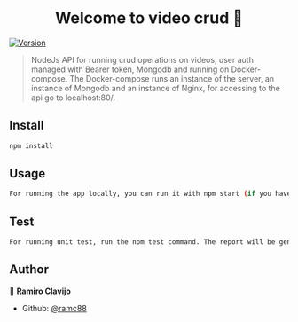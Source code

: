 <h1 align="center">Welcome to video crud 👋</h1>
<p>
  <a href="https://www.npmjs.com/package/video crud" target="_blank">
    <img alt="Version" src="https://img.shields.io/npm/v/video crud.svg">
  </a>
</p>

> NodeJs API for running crud operations on videos, user auth managed with Bearer token, Mongodb and running on Docker-compose. The Docker-compose runs an instance of the server, an instance of Mongodb and an instance of Nginx, for accessing to the api go to localhost:80/.

## Install

```sh
npm install
```

## Usage

```sh
For running the app locally, you can run it with npm start (if you have a mongodb instance running at port 27017, in case you want to run it using Docker just use docker-compose up.
```
## Test
```sh
For running unit test, run the npm test command. The report will be generated at output/coverage/jest
```

## Author

👤 **Ramiro Clavijo**

* Github: [@ramc88](https://github.com/ramc88)